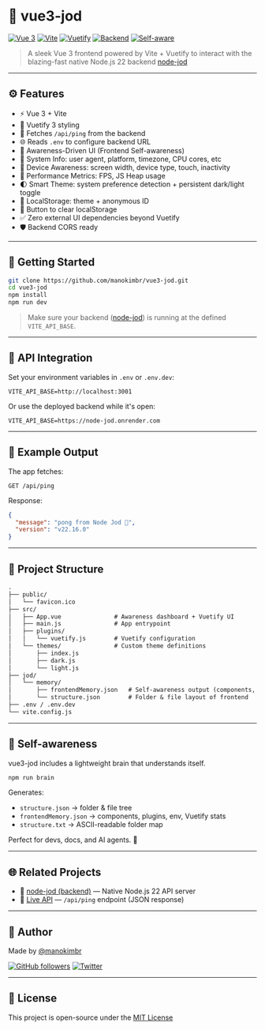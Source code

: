 # 🧬 vue3-jod

[![Vue 3](https://img.shields.io/badge/vue-3.x-green?logo=vue.js)](https://vuejs.org/)
[![Vite](https://img.shields.io/badge/vite-ready-purple?logo=vite)](https://vitejs.dev/)
[![Vuetify](https://img.shields.io/badge/ui-vuetify%203-blueviolet?logo=vuetify)](https://vuetifyjs.com/)
[![Backend](https://img.shields.io/badge/API-node--jod-blue?logo=node.js)](https://github.com/manokimbr/node-jod)
[![Self-aware](https://img.shields.io/badge/self--awareness-brain🧠-lightblue)](./jod/Brain.md)

> A sleek Vue 3 frontend powered by Vite + Vuetify to interact with the blazing-fast native Node.js 22 backend [node-jod](https://github.com/manokimbr/node-jod)

---

## ⚙️ Features

- ⚡ Vue 3 + Vite
- 🎨 Vuetify 3 styling
- 🔌 Fetches `/api/ping` from the backend
- 🌐 Reads `.env` to configure backend URL
- 🧠 Awareness-Driven UI (Frontend Self-awareness)
- 🧬 System Info: user agent, platform, timezone, CPU cores, etc
- 📱 Device Awareness: screen width, device type, touch, inactivity
- 🧪 Performance Metrics: FPS, JS Heap usage
- 🌓 Smart Theme: system preference detection + persistent dark/light toggle
- 💾 LocalStorage: theme + anonymous ID
- 🧹 Button to clear localStorage
- ✅ Zero external UI dependencies beyond Vuetify
- 🛡️ Backend CORS ready

---

## 🚀 Getting Started

```bash
git clone https://github.com/manokimbr/vue3-jod.git
cd vue3-jod
npm install
npm run dev
````

> Make sure your backend ([node-jod](https://github.com/manokimbr/node-jod)) is running at the defined `VITE_API_BASE`.

---

## 🔌 API Integration

Set your environment variables in `.env` or `.env.dev`:

```env
VITE_API_BASE=http://localhost:3001
```

Or use the deployed backend while it's open:

```env
VITE_API_BASE=https://node-jod.onrender.com
```

---

## 🧪 Example Output

The app fetches:

```http
GET /api/ping
```

Response:

```json
{
  "message": "pong from Node Jod 🧬",
  "version": "v22.16.0"
}
```

---
## 📁 Project Structure

```txt
.
├── public/
│   └── favicon.ico
├── src/
│   ├── App.vue               # Awareness dashboard + Vuetify UI
│   ├── main.js               # App entrypoint
│   ├── plugins/
│   │   └── vuetify.js        # Vuetify configuration
│   └── themes/               # Custom theme definitions
│       ├── index.js
│       ├── dark.js
│       └── light.js
├── jod/
│   └── memory/
│       ├── frontendMemory.json   # Self-awareness output (components, plugins, env)
│       └── structure.json        # Folder & file layout of frontend
├── .env / .env.dev
└── vite.config.js
```

---

## 🧠 Self-awareness

vue3-jod includes a lightweight brain that understands itself.

```bash
npm run brain
```

Generates:

* `structure.json` → folder & file tree
* `frontendMemory.json` → components, plugins, env, Vuetify stats
* `structure.txt` → ASCII-readable folder map

Perfect for devs, docs, and AI agents. 🤖

---

## 🌐 Related Projects

* 🔌 [node-jod (backend)](https://github.com/manokimbr/node-jod) — Native Node.js 22 API server
* 🧬 [Live API](https://node-jod.onrender.com/api/ping) — `/api/ping` endpoint (JSON response)

---

## 👤 Author

Made by [@manokimbr](https://github.com/manokimbr)

[![GitHub followers](https://img.shields.io/github/followers/manokimbr?label=Follow\&style=social)](https://github.com/manokimbr)
[![Twitter](https://img.shields.io/badge/X-@manokimbr-black?logo=x)](https://twitter.com/manokimbr)

---

## 📄 License

This project is open-source under the [MIT License](./.LICENSE)
